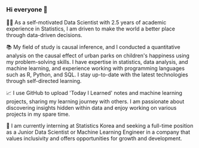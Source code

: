 ### Hi everyone 👋

<!--
**KwonNayeon/KwonNayeon** is a ✨ _special_ ✨ repository because its `README.md` (this file) appears on your GitHub profile.

Here are some ideas to get you started:

- 🔭 I’m currently working on ...
- 🌱 I’m currently learning ...
- 👯 I’m looking to collaborate on ...
- 🤔 I’m looking for help with ...
- 💬 Ask me about ...
- 📫 How to reach me: ...
- 😄 Pronouns: ...
- ⚡ Fun fact: ...
-->

👩‍💻 As a self-motivated Data Scientist with 2.5 years of academic experience in Statistics, I am driven to make the world a better place through data-driven decisions.

📚 My field of study is causal inference, and I conducted a quantitative analysis on the causal effect of urban parks on children's happiness using my problem-solving skills. I have expertise in statistics, data analysis, and machine learning, and experience working with programming languages such as R, Python, and SQL. I stay up-to-date with the latest technologies through self-directed learning.

📈 I use GitHub to upload 'Today I Learned' notes and machine learning projects, sharing my learning journey with others. I am passionate about discovering insights hidden within data and enjoy working on various projects in my spare time.

🔎 I am currently interning at Statistics Korea and seeking a full-time position as a Junior Data Scientist or Machine Learning Engineer in a company that values inclusivity and offers opportunities for growth and development.
